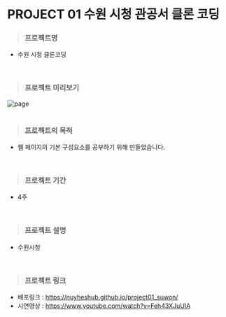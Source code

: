 # PROJECT 01 수원 시청 관공서 클론 코딩

> ### **프로젝트명**

- 수원 시청 클론코딩

<br/>

> ### **프로젝트 미리보기**

<img src="https://github.com/NuyHesHUB/project01_suwon/assets/115362203/6bc92911-871d-4ead-9985-81d4c44237b4" alt="page"/>

<br/>
<br/>

> ### **프로젝트의 목적**

- 웹 페이지의 기본 구성요소를 공부하기 위해 만들었습니다.

<br/>

> ### **프로젝트 기간**

- 4주

<br/>

> ### **프로젝트 설명**

- 수원시청

<br/>

> ### **프로젝트 링크**
 
 - 배포링크 : <https://nuyheshub.github.io/project01_suwon/>
 - 시연영상 : <https://www.youtube.com/watch?v=Feh43XJuUIA>
